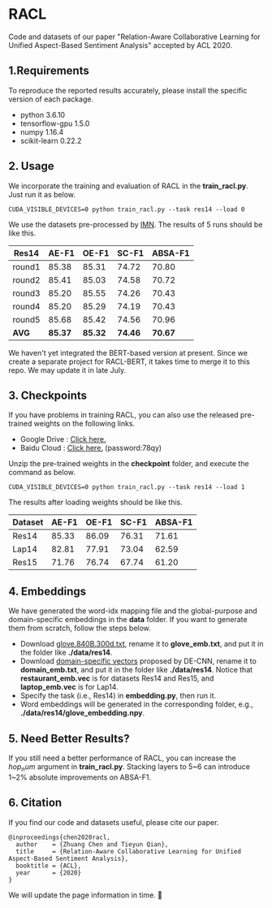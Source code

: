 # RACL
 Code and datasets of our paper "Relation-Aware Collaborative Learning for Unified Aspect-Based Sentiment Analysis" accepted by ACL 2020.

## 1.Requirements
 To reproduce the reported results accurately, please install the specific version of each package.

* python 3.6.10
* tensorflow-gpu 1.5.0
* numpy 1.16.4
* scikit-learn 0.22.2

## 2. Usage
 We incorporate the training and evaluation of RACL in the **train_racl.py**. Just run it as below.

```
CUDA_VISIBLE_DEVICES=0 python train_racl.py --task res14 --load 0
```

 We use the datasets pre-processed by [IMN](https://github.com/ruidan/IMN-E2E-ABSA). The results of 5 runs should be like this.

 | Res14  | AE\-F1  | OE\-F1  | SC\-F1  | ABSA\-F1 |
 |--------|---------|---------|---------|----------|
 | round1 | 85\.38  | 85\.31  | 74\.72  | 70\.80   |
 | round2 | 85\.41  | 85\.03  | 74\.58  | 70\.72   |
 | round3 | 85\.20  | 85\.55  | 74\.26  | 70\.43   |
 | round4 | 85\.20  | 85\.29  | 74\.19  | 70\.43   |
 | round5 | 85\.68  | 85\.42  | 74\.56  | 70\.96   |
 | **AVG**    | **85\.37**  | **85\.32**  | **74\.46**  | **70\.67**   |

 We haven't yet integrated the BERT-based version at present. Since we create a separate project for RACL-BERT, it takes time to merge it to this repo. We may update it in late July. 

## 3. Checkpoints
 If you have problems in training RACL, you can also use the released pre-trained weights on the following links.

* Google Drive : [Click here.](https://drive.google.com/file/d/1nfdqwEZfWsnQe6uOO7tx-QlmMFuomOW2/view?usp=sharing)
* Baidu Cloud : [Click here.](https://pan.baidu.com/s/1OZODodg3O7DIG0hyjYQxJg) (password:78qy)

 Unzip the pre-trained weights in the **checkpoint** folder, and execute the command as below.  

```
CUDA_VISIBLE_DEVICES=0 python train_racl.py --task res14 --load 1
```

 The results after loading weights should be like this.

 | Dataset | AE\-F1  | OE\-F1  | SC\-F1  | ABSA\-F1 |
 |---------|---------|---------|---------|----------|
 | Res14   | 85\.33  | 86\.09  | 76\.31  | 71\.61   |
 | Lap14   | 82\.81  | 77\.91  | 73\.04  | 62\.59   |
 | Res15   | 71\.76  | 76\.74  | 67\.74  | 61\.20   |

## 4. Embeddings
 We have generated the word-idx mapping file and the global-purpose and domain-specific embeddings in the **data** folder. If you want to generate them from scratch, follow the steps below.

* Download [glove.840B.300d.txt](https://nlp.stanford.edu/projects/glove/), rename it to **glove_emb.txt**, and put it in the folder like **./data/res14**.
* Download [domain-specific vectors](https://howardhsu.github.io/) proposed by DE-CNN, rename it to **domain_emb.txt**, and put it in the folder like **./data/res14**. Notice that **restaurant_emb.vec** is for datasets Res14 and Res15, and **laptop_emb.vec** is for Lap14.
* Specify the task (i.e., Res14) in **embedding.py**, then run it.
* Word embeddings will be generated in the corresponding folder, e.g., **./data/res14/glove_embedding.npy**.

## 5. Need Better Results?
If you still need a better performance of RACL, you can increase the $hop_num$ argument in **train_racl.py**. Stacking layers to 5\~6 can introduce 1\~2% absolute improvements on ABSA-F1.

## 6. Citation
If you find our code and datasets useful, please cite our paper.

  
```
@inproceedings{chen2020racl,
  author    = {Zhuang Chen and Tieyun Qian},
  title     = {Relation-Aware Collaborative Learning for Unified Aspect-Based Sentiment Analysis},
  booktitle = {ACL},
  year      = {2020}
}
```

 We will update the page information in time. :checkered_flag:
